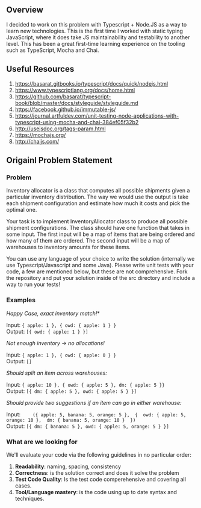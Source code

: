 ## Overview
I decided to work on this problem with Typescript + Node.JS as a way to learn new technologies. This is the first time I worked with static typing JavaScript, where it does take JS maintainability and testability to another level. This has been a great first-time learning experience on the tooling such as TypeScript, Mocha and Chai.

## Useful Resources
1. https://basarat.gitbooks.io/typescript/docs/quick/nodejs.html
2. https://www.typescriptlang.org/docs/home.html
3. https://github.com/basarat/typescript-book/blob/master/docs/styleguide/styleguide.md
4. https://facebook.github.io/immutable-js/
5. https://journal.artfuldev.com/unit-testing-node-applications-with-typescript-using-mocha-and-chai-384ef05f32b2
6. http://usejsdoc.org/tags-param.html
7. https://mochajs.org/
8. http://chaijs.com/

## Origainl Problem Statement

### Problem

Inventory allocator is a class that computes all possible shipments given a particular inventory distribution. The way we would use the output is take each shipment configuration and estimate how much it costs and pick the optimal one.

Your task is to implement InventoryAllocator class to produce all possible shipment configurations. The class should have one function that takes in some input. The first input will be a map of items that are being ordered and how many of them are ordered. The second input will be a map of warehouses to inventory amounts for these items. 

You can use any language of your choice to write the solution (internally we use Typescript/Javascript and some Java). Please write unit tests with your code, a few are mentioned below, but these are not comprehensive. Fork the repository and put your solution inside of the src directory and include a way to run your tests!

### Examples

*Happy Case, exact inventory match!**

Input: `{ apple: 1 }, { owd: { apple: 1 } }`  
Output: `[{ owd: { apple: 1 } }]`

*Not enough inventory -> no allocations!*

Input: `{ apple: 1 }, { owd: { apple: 0 } }`  
Output: `[]`

*Should split an item across warehouses:*

Input: `{ apple: 10 }, { owd: { apple: 5 }, dm: { apple: 5 }}`  
Output: `[{ dm: { apple: 5 }, owd: { apple: 5 } }]`

*Should provide two suggestions if an item can go in either warehouse:*

Input: ```   
       ({ apple: 5, banana: 5, orange: 5 }, 
       { 
          owd: { apple: 5, orange: 10 }, 
          dm: { banana: 5, orange: 10 } 
       })```  
Output: `[{ dm: { banana: 5 }, owd: { apple: 5, orange: 5 } }]`

### What are we looking for

We'll evaluate your code via the following guidelines in no particular order:

1. **Readability**: naming, spacing, consistency
2. **Correctness**: is the solution correct and does it solve the problem
1. **Test Code Quality**: Is the test code comperehensive and covering all cases.
1. **Tool/Language mastery**: is the code using up to date syntax and techniques. 

